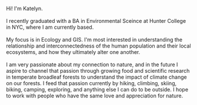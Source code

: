 Hi! I'm Katelyn. <br/>
<br/>
I recently graduated with a BA in Environmental Sceince at Hunter College in NYC, where I am currently based.<br/>
<br/>
My focus is in Ecology and GIS. I'm most interested in understanding the relationship and interconnectedness of the human population and their local ecosystems, and how they ultimately alter one another.<br/>
<br/>
I am very passionate about my connection to nature, and in the future I aspire to channel that passion through growing food and scientific research in temperate broadleaf forests to understand the impact of climate change on our forests. I feed that passion currently by hiking, climbing, skiing, biking, camping, exploring, and anything else I can do to be outside. I hope to work with people who have the same love and appreciation for nature. 
